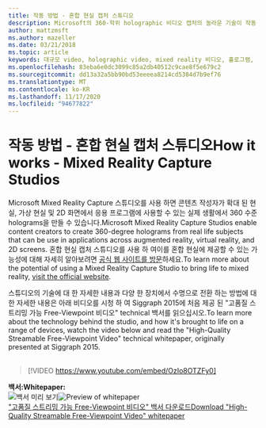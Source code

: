 ```yaml
---
title: 작동 방법 - 혼합 현실 캡처 스튜디오
description: Microsoft의 360-학위 holographic 비디오 캡처의 놀라운 기술이 작동 하는 방식을 알아보세요.
author: mattzmsft
ms.author: mazeller
ms.date: 03/21/2018
ms.topic: article
keywords: 대규모 video, holographic video, mixed reality 비디오, 홀로그램, 혼합 현실 헤드셋, windows mixed reality 헤드셋, 가상 현실 헤드셋
ms.openlocfilehash: 83eba6e0dc3099c85a2db40512c9cae8f5e679c2
ms.sourcegitcommit: dd13a32a5bb90bd53eeeea8214cd5384d7b9ef76
ms.translationtype: MT
ms.contentlocale: ko-KR
ms.lasthandoff: 11/17/2020
ms.locfileid: "94677822"
---
```

# <a name="how-it-works---mixed-reality-capture-studios"></a><span data-ttu-id="3b8ae-104">작동 방법 - 혼합 현실 캡처 스튜디오</span><span class="sxs-lookup"><span data-stu-id="3b8ae-104">How it works - Mixed Reality Capture Studios</span></span>

<span data-ttu-id="3b8ae-105">Microsoft Mixed Reality Capture 스튜디오를 사용 하면 콘텐츠 작성자가 확대 된 현실, 가상 현실 및 2D 화면에서 응용 프로그램에 사용할 수 있는 실제 생활에서 360 수준 holograms을 만들 수 있습니다.</span><span class="sxs-lookup"><span data-stu-id="3b8ae-105">Microsoft Mixed Reality Capture Studios enable content creators to create 360-degree holograms from real life subjects that can be use in applications across augmented reality, virtual reality, and 2D screens.</span></span> <span data-ttu-id="3b8ae-106">혼합 현실 캡처 스튜디오를 사용 하 여이를 혼합 현실에 제공할 수 있는 가능성에 대해 자세히 알아보려면 [공식 웹 사이트를 방문](https://www.microsoft.com//mixed-reality/capture-studios)하세요.</span><span class="sxs-lookup"><span data-stu-id="3b8ae-106">To learn more about the potential of using a Mixed Reality Capture Studio to bring life to mixed reality, [visit the official website](https://www.microsoft.com//mixed-reality/capture-studios).</span></span>

<span data-ttu-id="3b8ae-107">스튜디오의 기술에 대 한 자세한 내용과 다양 한 장치에서 수명으로 전환 하는 방법에 대 한 자세한 내용은 아래 비디오를 시청 하 여 Siggraph 2015에 처음 제공 된 "고품질 스트리밍 가능 Free-Viewpoint 비디오" technical 백서를 읽으십시오.</span><span class="sxs-lookup"><span data-stu-id="3b8ae-107">To learn more about the technology behind the studio, and how it's brought to life on a range of devices, watch the video below and read the "High-Quality Streamable Free-Viewpoint Video" technical whitepaper, originally presented at Siggraph 2015.</span></span>
<br>
<br>
>[!VIDEO https://www.youtube.com/embed/OzIo8OTZFy0]


<span data-ttu-id="3b8ae-108">**백서:**</span><span class="sxs-lookup"><span data-stu-id="3b8ae-108">**Whitepaper:**</span></span><br>
<span data-ttu-id="3b8ae-109">![백서 미리 보기](images/siggraph-whitepaper-thumb-200px.png)</span><span class="sxs-lookup"><span data-stu-id="3b8ae-109">![Preview of whitepaper](images/siggraph-whitepaper-thumb-200px.png)</span></span><br>
[<span data-ttu-id="3b8ae-110">"고품질 스트리밍 가능 Free-Viewpoint 비디오" 백서 다운로드</span><span class="sxs-lookup"><span data-stu-id="3b8ae-110">Download "High-Quality Streamable Free-Viewpoint Video" whitepaper</span></span>](images/high-quality-streamable-free-viewpoint-video.pdf)
